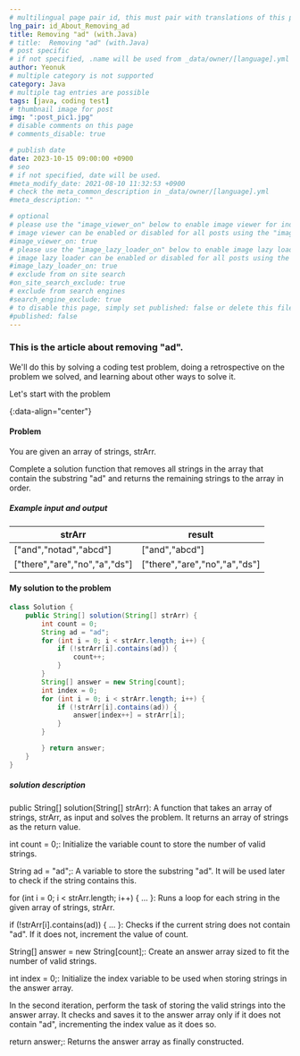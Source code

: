 ```yaml
---
# multilingual page pair id, this must pair with translations of this page. (This name must be unique)
lng_pair: id_About_Removing_ad
title: Removing "ad" (with.Java)
# title:  Removing "ad" (with.Java)
# post specific
# if not specified, .name will be used from _data/owner/[language].yml
author: Yeonuk
# multiple category is not supported
category: Java
# multiple tag entries are possible
tags: [java, coding test]
# thumbnail image for post
img: ":post_pic1.jpg"
# disable comments on this page
# comments_disable: true

# publish date
date: 2023-10-15 09:00:00 +0900
# seo
# if not specified, date will be used.
#meta_modify_date: 2021-08-10 11:32:53 +0900
# check the meta_common_description in _data/owner/[language].yml
#meta_description: ""

# optional
# please use the "image_viewer_on" below to enable image viewer for individual pages or posts (_posts/ or [language]/_posts folders).
# image viewer can be enabled or disabled for all posts using the "image_viewer_posts: true" setting in _data/conf/main.yml.
#image_viewer_on: true
# please use the "image_lazy_loader_on" below to enable image lazy loader for individual pages or posts (_posts/ or [language]/_posts folders).
# image lazy loader can be enabled or disabled for all posts using the "image_lazy_loader_posts: true" setting in _data/conf/main.yml.
#image_lazy_loader_on: true
# exclude from on site search
#on_site_search_exclude: true
# exclude from search engines
#search_engine_exclude: true
# to disable this page, simply set published: false or delete this file
#published: false
---
```


<!-- outline-start -->

### This is the article about removing "ad".

We'll do this by solving a coding test problem, doing a retrospective on the problem we solved, and learning about other ways to solve it.

Let's start with the problem

{:data-align="center"}

<!-- outline-end -->

#### Problem

You are given an array of strings, strArr.

Complete a solution function that removes all strings in the array that contain the substring "ad" and returns the remaining strings to the array in order.

##### Example input and output

| strArr                        | result                        |
| ----------------------------- | ----------------------------- |
| ["and","notad","abcd"]        | ["and","abcd"]                |
| ["there","are","no","a","ds"] | ["there","are","no","a","ds"] |

<!-- | start_num | end_num | result |
| --------- | ------- | ------ |
| 10 | 3 | 0 | -->

#### My solution to the problem

```java
class Solution {
    public String[] solution(String[] strArr) {
        int count = 0;
        String ad = "ad";
        for (int i = 0; i < strArr.length; i++) {
            if (!strArr[i].contains(ad)) {
                count++;
            }
        }
        String[] answer = new String[count];
        int index = 0;
        for (int i = 0; i < strArr.length; i++) {
            if (!strArr[i].contains(ad)) {
                answer[index++] = strArr[i];
            }
        }

        } return answer;
    }
}
```

##### solution description

public String[] solution(String[] strArr): A function that takes an array of strings, strArr, as input and solves the problem. It returns an array of strings as the return value.

int count = 0;: Initialize the variable count to store the number of valid strings.

String ad = "ad";: A variable to store the substring "ad". It will be used later to check if the string contains this.

for (int i = 0; i < strArr.length; i++) { ... }: Runs a loop for each string in the given array of strings, strArr.

if (!strArr[i].contains(ad)) { ... }: Checks if the current string does not contain "ad". If it does not, increment the value of count.

String[] answer = new String[count];: Create an answer array sized to fit the number of valid strings.

int index = 0;: Initialize the index variable to be used when storing strings in the answer array.

In the second iteration, perform the task of storing the valid strings into the answer array. It checks and saves it to the answer array only if it does not contain "ad", incrementing the index value as it does so.

return answer;: Returns the answer array as finally constructed.
